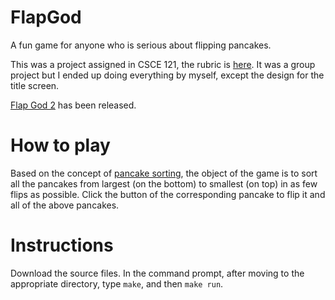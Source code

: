 # FlapGod

A fun game for anyone who is serious about flipping pancakes.

This was a project assigned in CSCE 121, the rubric is [here](https://www.dropbox.com/s/vg9tr3krq5vvhy8/project.txt?dl=0.).
It was a group project but I ended up doing everything by myself, except the design for the title screen.

[Flap God 2](https://dl.dropboxusercontent.com/u/222607174/flap_god2/index.html ) has been released.

# How to play

Based on the concept of [pancake sorting](https://en.wikipedia.org/wiki/Pancake_sorting), the object of the game is to sort all the pancakes from largest (on the bottom) to smallest (on top) in as few flips as possible.
Click the button of the corresponding pancake to flip it and all of the above pancakes.

# Instructions
Download the source files. 
In the command prompt, after moving to the appropriate directory, type `make`, and then `make run`.
